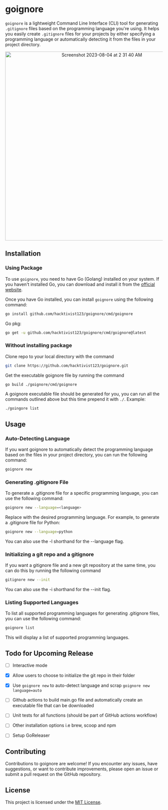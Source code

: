 # goignore

`goignore` is a lightweight Command Line Interface (CLI) tool for generating `.gitignore` files based on the programming language you're using. It helps you easily create `.gitignore` files for your projects by either specifying a programming language or automatically detecting it from the files in your project directory.

<div align="center">
<img width="602" alt="Screenshot 2023-08-04 at 2 31 40 AM" src="https://github.com/hacktivist123/goignore/assets/26572907/a1a3115d-8600-4b3b-9ab9-1c34968f59ee">


</div>

## Installation
### Using Package

To use `goignore`, you need to have Go (Golang) installed on your system. If you haven't installed Go, you can download and install it from the [official website](https://golang.org/doc/install).

Once you have Go installed, you can install `goignore` using the following command:

```sh
go install github.com/hacktivist123/goignore/cmd/goignore
```

Go pkg:
```sh
go get -u github.com/hacktivist123/goignore/cmd/goignore@latest
```

### Without installing package
Clone repo to your local directory with the command
```sh
git clone https://github.com/hacktivist123/goignore.git
```
Get the executable goignore file by running the command
```sh
go build ./goignore/cmd/goignore
```
A goignore executable file should be generated for you, you can run all the commands outlined above but this time prepend it with `./`.
Example:
```sh
./goingore list
```

## Usage

### Auto-Detecting Language
If you want goignore to automatically detect the programming language based on the files in your project directory, you can run the following command:

```sh
goignore new
```

### Generating .gitignore File
To generate a .gitignore file for a specific programming language, you can use the following command:

```sh
goignore new --language=<language>
```

Replace <language> with the desired programming language. For example, to generate a .gitignore file for Python:

```sh
goignore new --language=python
```
You can also use the -l shorthand for the --language flag.

### Initializing a git repo and a gitignore
If you want a gitignore file and a new git repository at the same time, you can do this by running the following command

```sh
gitignore new --init
```
You can also use the -i shorthand for the --init flag.
### Listing Supported Languages
To list all supported programming languages for generating .gitignore files, you can use the following command:

```sh
goignore list
````

This will display a list of supported programming languages.

## Todo for Upcoming Release

- [ ] Interactive mode

- [x] Allow users to choose to initialize the git repo in their folder

- [x] Use `goignore new` to auto-detect language and scrap `goignore new language=auto`

- [ ] Github actions to build main.go file and automatically create an executable file that can be downloaded

- [ ] Unit tests for all functions (should be part of GitHub actions workflow)

- [ ] Other installation options i.e brew, scoop and npm

- [ ] Setup GoReleaser

## Contributing
Contributions to goignore are welcome! If you encounter any issues, have suggestions, or want to contribute improvements, please open an issue or submit a pull request on the GitHub repository.

## License
This project is licensed under the [MIT License](/LICENSE).
